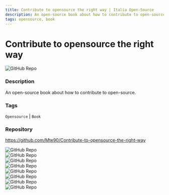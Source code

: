 ```yaml
---
title: Contribute to opensource the right way | Italia Open-Source
description: An open-source book about how to contribute to open-source.
tags: opensource, book
---
```



# Contribute to opensource the right way

![GitHub Repo](https://img.shields.io/static/v1?label=category&message=opensources&color=green)

### Description

An open-source book about how to contribute to open-source.

### Tags

`Opensource` | `Book`

### Repository

https://github.com/Mte90/Contribute-to-opensource-the-right-way

![GitHub Repo](https://img.shields.io/github/stars/Mte90/Contribute-to-opensource-the-right-way?style=social)<br />![GitHub Repo](https://img.shields.io/github/forks/Mte90/Contribute-to-opensource-the-right-way?style=social)<br />![GitHub Repo](https://img.shields.io/github/v/tag/Mte90/Contribute-to-opensource-the-right-way?style=social)<br />![GitHub Repo](https://img.shields.io/github/contributors/Mte90/Contribute-to-opensource-the-right-way)<br />![GitHub Repo](https://img.shields.io/github/issues-pr/Mte90/Contribute-to-opensource-the-right-way)<br />![GitHub Repo](https://img.shields.io/github/issues/Mte90/Contribute-to-opensource-the-right-way)<br />![GitHub Repo](https://img.shields.io/github/license/Mte90/Contribute-to-opensource-the-right-way)<br />![GitHub Repo](https://img.shields.io/github/last-commit/Mte90/Contribute-to-opensource-the-right-way)<br />